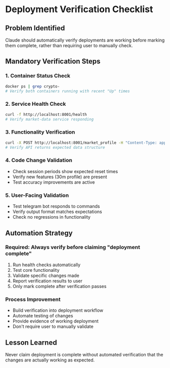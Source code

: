# Deployment Verification Checklist

## Problem Identified
Claude should automatically verify deployments are working before marking them complete, rather than requiring user to manually check.

## Mandatory Verification Steps

### 1. Container Status Check
```bash
docker ps | grep crypto-
# Verify both containers running with recent "Up" times
```

### 2. Service Health Check
```bash
curl -f http://localhost:8001/health
# Verify market-data service responding
```

### 3. Functionality Verification
```bash
curl -X POST http://localhost:8001/market_profile -H "Content-Type: application/json" -d '{"symbol": "BTC-USDT"}'
# Verify API returns expected data structure
```

### 4. Code Change Validation
- Check session periods show expected reset times
- Verify new features (30m profile) are present
- Test accuracy improvements are active

### 5. User-Facing Validation
- Test telegram bot responds to commands
- Verify output format matches expectations
- Check no regressions in functionality

## Automation Strategy

### Required: Always verify before claiming "deployment complete"
1. Run health checks automatically
2. Test core functionality
3. Validate specific changes made
4. Report verification results to user
5. Only mark complete after verification passes

### Process Improvement
- Build verification into deployment workflow
- Automate testing of changes
- Provide evidence of working deployment
- Don't require user to manually validate

## Lesson Learned
Never claim deployment is complete without automated verification that the changes are actually working as expected.